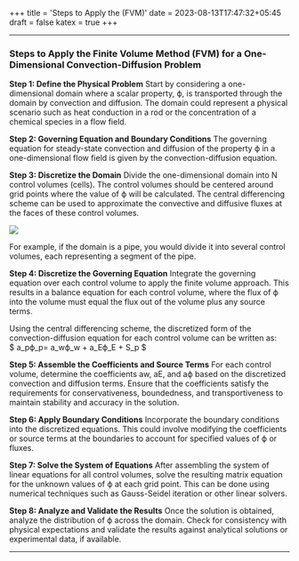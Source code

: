 +++
title = 'Steps to Apply the (FVM)'
date = 2023-08-13T17:47:32+05:45
draft = false
katex = true
+++


---

### Steps to Apply the Finite Volume Method (FVM) for a One-Dimensional Convection-Diffusion Problem


**Step 1: Define the Physical Problem**
Start by considering a one-dimensional domain where a scalar property, ϕ, is transported through the domain by convection and diffusion. The domain could represent a physical scenario such as heat conduction in a rod or the concentration of a chemical species in a flow field.

**Step 2: Governing Equation and Boundary Conditions**
The governing equation for steady-state convection and diffusion of the property ϕ in a one-dimensional flow field is given by the convection-diffusion equation.

**Step 3: Discretize the Domain**
Divide the one-dimensional domain into N control volumes (cells). The control volumes should be centered around grid points where the value of ϕ will be calculated. The central differencing scheme can be used to approximate the convective and diffusive fluxes at the faces of these control volumes. 

![](https://cfdflowengineering.com/wp-content/uploads/2020/01/Major_steps_CFD_Modeling_Finite_volume_method-1024x988.png)

For example, if the domain is a pipe, you would divide it into several control volumes, each representing a segment of the pipe.

**Step 4: Discretize the Governing Equation**
Integrate the governing equation over each control volume to apply the finite volume approach. This results in a balance equation for each control volume, where the flux of ϕ into the volume must equal the flux out of the volume plus any source terms.

Using the central differencing scheme, the discretized form of the convection-diffusion equation for each control volume can be written as:  
$ a_pϕ_p= a_wϕ_w + a_Eϕ_E + S_p $

**Step 5: Assemble the Coefficients and Source Terms**
For each control volume, determine the coefficients aw, aE, and aϕ based on the discretized convection and diffusion terms. Ensure that the coefficients satisfy the requirements for conservativeness, boundedness, and transportiveness to maintain stability and accuracy in the solution.

**Step 6: Apply Boundary Conditions**
Incorporate the boundary conditions into the discretized equations. This could involve modifying the coefficients or source terms at the boundaries to account for specified values of ϕ or fluxes.

**Step 7: Solve the System of Equations**
After assembling the system of linear equations for all control volumes, solve the resulting matrix equation for the unknown values of ϕ at each grid point. This can be done using numerical techniques such as Gauss-Seidel iteration or other linear solvers.

**Step 8: Analyze and Validate the Results**
Once the solution is obtained, analyze the distribution of ϕ across the domain. Check for consistency with physical expectations and validate the results against analytical solutions or experimental data, if available.

---
